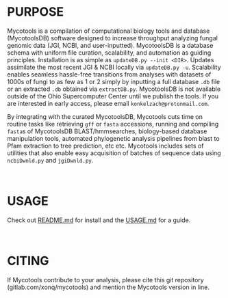 # PURPOSE
Mycotools is a compilation of computational biology tools and database (MycotoolsDB) software designed to increase throughput analyzing fungal genomic data (JGI, NCBI, and user-inputted). MycotoolsDB is a database schema with uniform file curation, scalability, and automation as guiding principles. Installation is as simple as `updateDB.py --init <DIR>`. Updates assimilate the most recent JGI & NCBI locally via `updateDB.py -u`. Scalability enables seamless hassle-free transitions from analyses with datasets of 1000s of fungi to as few as 1 or 2 simply by inputting a full database `.db` file or an extracted `.db` obtained via `extractDB.py`. MycotoolsDB is not available outside of the Ohio Supercomputer Center until we publish the tools. If you are interested in early access, please email `konkelzach@protonmail.com`.

By integrating with the curated MycotoolsDB, Mycotools cuts time on routine tasks like retrieving `gff` or `fasta` accessions, running and compiling `fasta`s of MycotoolsDB BLAST/hmmsearches, biology-based database manipulation tools, automated phylogenetic analysis pipelines from blast to Pfam extraction to tree prediction, etc etc. Mycotools includes sets of utilities that also enable easy acquisition of batches of sequence data using `ncbiDwnld.py` and `jgiDwnld.py`.

<br />

# USAGE
Check out [README.md](https://gitlab.com/xonq/mycotools/-/tree/master/mycotools) for install and the [USAGE.md](https://gitlab.com/xonq/mycotools/-/blob/master/mycotools/USAGE.md) for a guide. 

<br />

# CITING
If Mycotools contribute to your analysis, please cite this git repository (gitlab.com/xonq/mycotools) and mention the Mycotools version in line.
